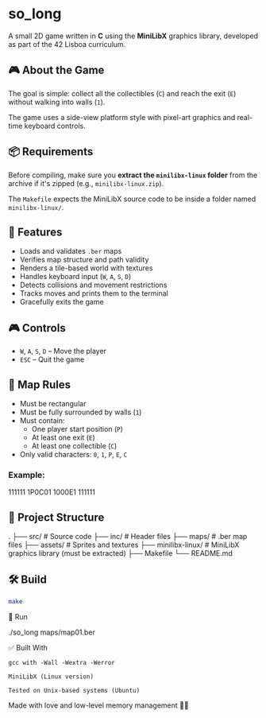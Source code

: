 # so_long

A small 2D game written in **C** using the **MiniLibX** graphics library, developed as part of the 42 Lisboa curriculum.

## 🎮 About the Game

The goal is simple: collect all the collectibles (`C`) and reach the exit (`E`) without walking into walls (`1`).

The game uses a side-view platform style with pixel-art graphics and real-time keyboard controls.

## 📦 Requirements

Before compiling, make sure you **extract the `minilibx-linux` folder** from the archive if it's zipped (e.g., `minilibx-linux.zip`).

The `Makefile` expects the MiniLibX source code to be inside a folder named `minilibx-linux/`.

## 🧠 Features

- Loads and validates `.ber` maps
- Verifies map structure and path validity
- Renders a tile-based world with textures
- Handles keyboard input (`W`, `A`, `S`, `D`)
- Detects collisions and movement restrictions
- Tracks moves and prints them to the terminal
- Gracefully exits the game

## 🎮 Controls

- `W`, `A`, `S`, `D` – Move the player
- `ESC` – Quit the game

## 📜 Map Rules

- Must be rectangular
- Must be fully surrounded by walls (`1`)
- Must contain:
  - One player start position (`P`)
  - At least one exit (`E`)
  - At least one collectible (`C`)
- Only valid characters: `0`, `1`, `P`, `E`, `C`

### Example:

111111
1P0C01
1000E1
111111


## 🧱 Project Structure

.
├── src/ # Source code
├── inc/ # Header files
├── maps/ # .ber map files
├── assets/ # Sprites and textures
├── minilibx-linux/ # MiniLibX graphics library (must be extracted)
├── Makefile
└── README.md

## 🛠️ Build

```bash
make
```

🚀 Run

./so_long maps/map01.ber

✅ Built With

    gcc with -Wall -Wextra -Werror

    MiniLibX (Linux version)

    Tested on Unix-based systems (Ubuntu)

Made with love and low-level memory management 🧠💾
